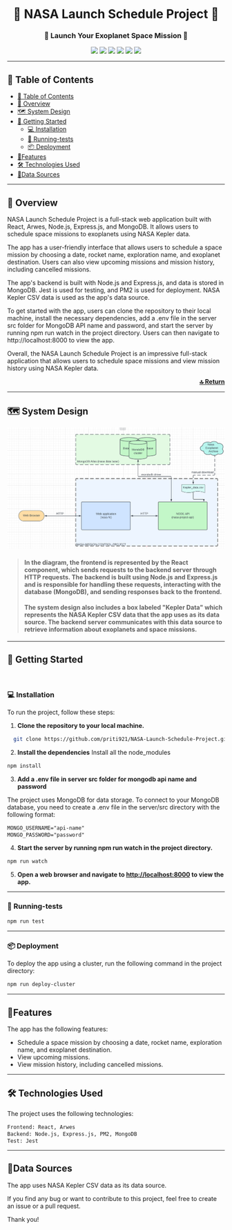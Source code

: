 <h1 alight="center"></h1>

<div align="center">
  <h1 align="center">🚀 NASA Launch Schedule Project 🚀</h1>
  <h3 align="center">🌠 Launch Your Exoplanet Space Mission 🌠</h3>
    <p align="center">
      <img src="https://img.shields.io/badge/React-61DAFB.svg?style=for-the-badge&logo=React&logoColor=black" />
      <img src="https://img.shields.io/badge/Node.js-339933.svg?style=for-the-badge&logo=nodedotjs&logoColor=white" />
      <img src="https://img.shields.io/badge/Express-000000.svg?style=for-the-badge&logo=Express&logoColor=white" />
      <img src="https://img.shields.io/badge/MongoDB-47A248.svg?style=for-the-badge&logo=MongoDB&logoColor=white" />
      <img src="https://img.shields.io/badge/PM2-2B037A.svg?style=for-the-badge&logo=PM2&logoColor=white" />
      <img src="https://img.shields.io/badge/Jest-C21325.svg?style=for-the-badge&logo=Jest&logoColor=white" >     
  </p>
</div>

---

## 📍 Table of Contents

- [📍 Table of Contents](#-table-of-contents)
- [🤖 Overview](#-overview)
- [🗺 System Design](#-system-design)
- [🚀 Getting Started](#-getting-started)
  - [💻 Installation](#-installation)
  - [🧪 Running-tests](#-running-tests)
  - [📦 Deployment](#-deployment)
- [🔮Features](#features)
- [🛠 Technologies Used](#-technologies-used)
- [📂Data Sources](#data-sources)

---

## 🤖 Overview

NASA Launch Schedule Project is a full-stack web application built with React, Arwes, Node.js, Express.js, and MongoDB. It allows users to schedule space missions to exoplanets using NASA Kepler data.

The app has a user-friendly interface that allows users to schedule a space mission by choosing a date, rocket name, exploration name, and exoplanet destination. Users can also view upcoming missions and mission history, including cancelled missions.

The app's backend is built with Node.js and Express.js, and data is stored in MongoDB. Jest is used for testing, and PM2 is used for deployment. NASA Kepler CSV data is used as the app's data source.

To get started with the app, users can clone the repository to their local machine, install the necessary dependencies, add a .env file in the server src folder for MongoDB API name and password, and start the server by running npm run watch in the project directory. Users can then navigate to http://localhost:8000 to view the app.

Overall, the NASA Launch Schedule Project is an impressive full-stack application that allows users to schedule space missions and view mission history using NASA Kepler data.

<p align="right">
  <a href="#top"><b>🔝 Return </b></a>
</p>

---

## 🗺 System Design

<img src="./system%20design.png" />



> #### In the diagram, the frontend is represented by the React component, which sends requests to the backend server through HTTP requests. The backend is built using Node.js and Express.js and is responsible for handling these requests, interacting with the database (MongoDB), and sending responses back to the frontend.
> #### The system design also includes a box labeled "Kepler Data" which represents the NASA Kepler CSV data that the app uses as its data source. The backend server communicates with this data source to retrieve information about exoplanets and space missions.

---


## 🚀 Getting Started

<br />


### 💻 Installation

To run the project, follow these steps:

 1. **Clone the repository to your local machine.**

```bash
  git clone https://github.com/priti921/NASA-Launch-Schedule-Project.git
```

 2. **Install the dependencies**
Install all the node_modules

```bash
npm install
```
 3. **Add a .env file in server src folder for mongodb api name and password**

The project uses MongoDB for data storage. To connect to your MongoDB database, you need to create a .env file in the server/src directory with the following format:

```dotenv
MONGO_USERNAME="api-name"
MONGO_PASSWORD="password"
```

 4. **Start the server by running npm run watch in the project directory.**
```bash
npm run watch
```

 5. **Open a web browser and navigate to <http://localhost:8000> to view the app.**

---

### 🧪 Running-tests

```bash
npm run test
```
---
### 📦 Deployment

To deploy the app using a cluster, run the following command in the project directory:

```bash
npm run deploy-cluster
```
---
## 🔮Features

The app has the following features:

- Schedule a space mission by choosing a date, rocket name, exploration name, and exoplanet destination.
- View upcoming missions.
- View mission history, including cancelled missions.
---
## 🛠 Technologies Used

The project uses the following technologies:

    Frontend: React, Arwes
    Backend: Node.js, Express.js, PM2, MongoDB
    Test: Jest
---
## 📂Data Sources

The app uses NASA Kepler CSV data as its data source.


If you find any bug or want to contribute to this project, feel free to create an issue or a pull request.

Thank you!
